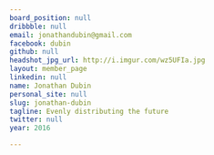 ```yaml
---
board_position: null
dribbble: null
email: jonathandubin@gmail.com
facebook: dubin
github: null
headshot_jpg_url: http://i.imgur.com/wz5UFIa.jpg
layout: member_page
linkedin: null
name: Jonathan Dubin
personal_site: null
slug: jonathan-dubin
tagline: Evenly distributing the future
twitter: null
year: 2016

---
```

